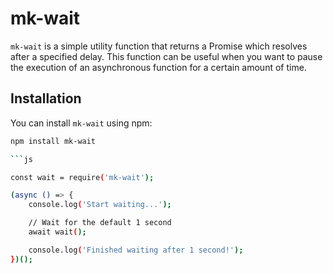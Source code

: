# mk-wait

`mk-wait` is a simple utility function that returns a Promise which resolves after a specified delay. This function can be useful when you want to pause the execution of an asynchronous function for a certain amount of time.

## Installation

You can install `mk-wait` using npm:

```bash
npm install mk-wait

```js

const wait = require('mk-wait');

(async () => {
    console.log('Start waiting...');

    // Wait for the default 1 second
    await wait();

    console.log('Finished waiting after 1 second!');
})();

````
